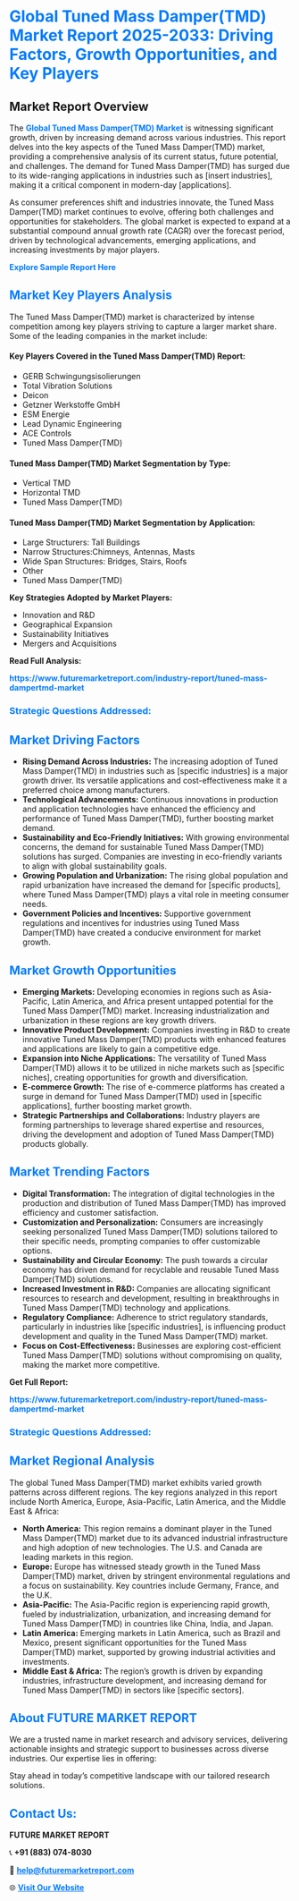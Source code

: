 <h1 style="color: #007BFF;">Global Tuned Mass Damper(TMD) Market Report 2025-2033: Driving Factors, Growth Opportunities, and Key Players</h1>

<section id="overview">
<h2>Market Report Overview</h2>
<p>The <a href="https://www.futuremarketreport.com/industry-report/tuned-mass-dampertmd-market" style="color: #007BFF; text-decoration: none;"><strong>Global Tuned Mass Damper(TMD) Market</strong></a> is witnessing significant growth, driven by increasing demand across various industries. This report delves into the key aspects of the Tuned Mass Damper(TMD) market, providing a comprehensive analysis of its current status, future potential, and challenges. The demand for Tuned Mass Damper(TMD) has surged due to its wide-ranging applications in industries such as [insert industries], making it a critical component in modern-day [applications].</p>
<p>As consumer preferences shift and industries innovate, the Tuned Mass Damper(TMD) market continues to evolve, offering both challenges and opportunities for stakeholders. The global market is expected to expand at a substantial compound annual growth rate (CAGR) over the forecast period, driven by technological advancements, emerging applications, and increasing investments by major players.</p>
</section>

<section id="overview">
<p><a href="https://www.futuremarketreport.com/request-sample/reportId=106669" style="color: #007BFF; text-decoration: none;"><strong>Explore Sample Report Here</strong></a></p>
</section>

<section id="key-players">
<h2 style="color: #007BFF;">Market Key Players Analysis</h2>
<p>The Tuned Mass Damper(TMD) market is characterized by intense competition among key players striving to capture a larger market share. Some of the leading companies in the market include:</p>
<h4>Key Players Covered in the Tuned Mass Damper(TMD) Report:</h4>
<ul><li>GERB Schwingungsisolierungen</li><li>Total Vibration Solutions</li><li>Deicon</li><li>Getzner Werkstoffe GmbH</li><li>ESM Energie</li><li>Lead Dynamic Engineering</li><li>ACE Controls</li><li>Tuned Mass Damper(TMD)</li></ul>
<h4>Tuned Mass Damper(TMD) Market Segmentation by Type:</h4>
<ul><li>Vertical TMD</li><li>Horizontal TMD</li><li>Tuned Mass Damper(TMD)</li></ul>

<h4>Tuned Mass Damper(TMD) Market Segmentation by Application:</h4>
<ul><li>Large Structurers: Tall Buildings</li><li>Narrow Structures:Chimneys, Antennas, Masts</li><li>Wide Span Structures: Bridges, Stairs, Roofs</li><li>Other</li><li>Tuned Mass Damper(TMD)</li></ul>
<p><strong>Key Strategies Adopted by Market Players:</strong></p>
<ul>
<li>Innovation and R&D</li>
<li>Geographical Expansion</li>
<li>Sustainability Initiatives</li>
<li>Mergers and Acquisitions</li>
</ul>
</section>

<section>
<p><strong>Read Full Analysis: </strong></p><a href="https://www.futuremarketreport.com/industry-report/tuned-mass-dampertmd-market" style="color: #007BFF; text-decoration: none;"><strong>https://www.futuremarketreport.com/industry-report/tuned-mass-dampertmd-market</strong></a>
<h3 style="color: #007BFF;">Strategic Questions Addressed:</h3>
</section>

<section id="driving-factors">
<h2 style="color: #007BFF;">Market Driving Factors</h2>
<ul>
<li><strong>Rising Demand Across Industries:</strong> The increasing adoption of Tuned Mass Damper(TMD) in industries such as [specific industries] is a major growth driver. Its versatile applications and cost-effectiveness make it a preferred choice among manufacturers.</li>
<li><strong>Technological Advancements:</strong> Continuous innovations in production and application technologies have enhanced the efficiency and performance of Tuned Mass Damper(TMD), further boosting market demand.</li>
<li><strong>Sustainability and Eco-Friendly Initiatives:</strong> With growing environmental concerns, the demand for sustainable Tuned Mass Damper(TMD) solutions has surged. Companies are investing in eco-friendly variants to align with global sustainability goals.</li>
<li><strong>Growing Population and Urbanization:</strong> The rising global population and rapid urbanization have increased the demand for [specific products], where Tuned Mass Damper(TMD) plays a vital role in meeting consumer needs.</li>
<li><strong>Government Policies and Incentives:</strong> Supportive government regulations and incentives for industries using Tuned Mass Damper(TMD) have created a conducive environment for market growth.</li>
</ul>
</section>

<section id="growth-opportunities">
<h2 style="color: #007BFF;">Market Growth Opportunities</h2>
<ul>
<li><strong>Emerging Markets:</strong> Developing economies in regions such as Asia-Pacific, Latin America, and Africa present untapped potential for the Tuned Mass Damper(TMD) market. Increasing industrialization and urbanization in these regions are key growth drivers.</li>
<li><strong>Innovative Product Development:</strong> Companies investing in R&D to create innovative Tuned Mass Damper(TMD) products with enhanced features and applications are likely to gain a competitive edge.</li>
<li><strong>Expansion into Niche Applications:</strong> The versatility of Tuned Mass Damper(TMD) allows it to be utilized in niche markets such as [specific niches], creating opportunities for growth and diversification.</li>
<li><strong>E-commerce Growth:</strong> The rise of e-commerce platforms has created a surge in demand for Tuned Mass Damper(TMD) used in [specific applications], further boosting market growth.</li>
<li><strong>Strategic Partnerships and Collaborations:</strong> Industry players are forming partnerships to leverage shared expertise and resources, driving the development and adoption of Tuned Mass Damper(TMD) products globally.</li>
</ul>
</section>

<section id="trending-factors">
<h2 style="color: #007BFF;">Market Trending Factors</h2>
<ul>
<li><strong>Digital Transformation:</strong> The integration of digital technologies in the production and distribution of Tuned Mass Damper(TMD) has improved efficiency and customer satisfaction.</li>
<li><strong>Customization and Personalization:</strong> Consumers are increasingly seeking personalized Tuned Mass Damper(TMD) solutions tailored to their specific needs, prompting companies to offer customizable options.</li>
<li><strong>Sustainability and Circular Economy:</strong> The push towards a circular economy has driven demand for recyclable and reusable Tuned Mass Damper(TMD) solutions.</li>
<li><strong>Increased Investment in R&D:</strong> Companies are allocating significant resources to research and development, resulting in breakthroughs in Tuned Mass Damper(TMD) technology and applications.</li>
<li><strong>Regulatory Compliance:</strong> Adherence to strict regulatory standards, particularly in industries like [specific industries], is influencing product development and quality in the Tuned Mass Damper(TMD) market.</li>
<li><strong>Focus on Cost-Effectiveness:</strong> Businesses are exploring cost-efficient Tuned Mass Damper(TMD) solutions without compromising on quality, making the market more competitive.</li>
</ul>
</section>

<section>
<p><strong>Get Full Report: </strong></p><a href="https://www.futuremarketreport.com/industry-report/tuned-mass-dampertmd-market" style="color: #007BFF; text-decoration: none;"><strong>https://www.futuremarketreport.com/industry-report/tuned-mass-dampertmd-market</strong></a>
<h3 style="color: #007BFF;">Strategic Questions Addressed:</h3>
</section>


<section id="regional-analysis">
<h2 style="color: #007BFF;">Market Regional Analysis</h2>
<p>The global Tuned Mass Damper(TMD) market exhibits varied growth patterns across different regions. The key regions analyzed in this report include North America, Europe, Asia-Pacific, Latin America, and the Middle East & Africa:</p>
<ul>
<li><strong>North America:</strong> This region remains a dominant player in the Tuned Mass Damper(TMD) market due to its advanced industrial infrastructure and high adoption of new technologies. The U.S. and Canada are leading markets in this region.</li>
<li><strong>Europe:</strong> Europe has witnessed steady growth in the Tuned Mass Damper(TMD) market, driven by stringent environmental regulations and a focus on sustainability. Key countries include Germany, France, and the U.K.</li>
<li><strong>Asia-Pacific:</strong> The Asia-Pacific region is experiencing rapid growth, fueled by industrialization, urbanization, and increasing demand for Tuned Mass Damper(TMD) in countries like China, India, and Japan.</li>
<li><strong>Latin America:</strong> Emerging markets in Latin America, such as Brazil and Mexico, present significant opportunities for the Tuned Mass Damper(TMD) market, supported by growing industrial activities and investments.</li>
<li><strong>Middle East & Africa:</strong> The region’s growth is driven by expanding industries, infrastructure development, and increasing demand for Tuned Mass Damper(TMD) in sectors like [specific sectors].</li>
</ul>
</section>

<footer>
<h2 style="color: #007BFF;">About FUTURE MARKET REPORT</h2>
<p>We are a trusted name in market research and advisory services, delivering actionable insights and strategic support to businesses across diverse industries. Our expertise lies in offering:</p>

<p>Stay ahead in today’s competitive landscape with our tailored research solutions.</p>

<h2 style="color: #007BFF;">Contact Us:</h2>
<p><strong>FUTURE MARKET REPORT</strong></p>
<p>📞 <strong>+91 (883) 074-8030</strong></p>
<p>📧 <strong><a href="mailto:help@futuremarketreport.com" style="color: #007BFF;">help@futuremarketreport.com</a></strong></p>
<p>🌐 <strong><a href="https://www.futuremarketreport.com/" style="color: #007BFF;">Visit Our Website</a></strong></p>
</footer>